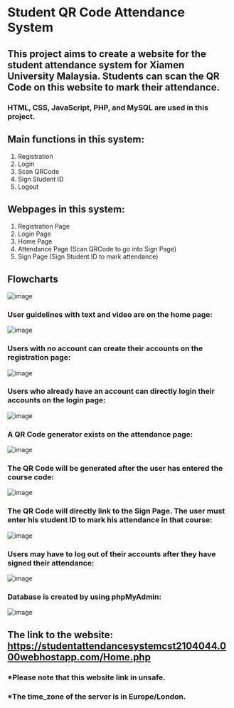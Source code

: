 # Student QR Code Attendance System 
## This project aims to create a website for the student attendance system for Xiamen University Malaysia. Students can scan the QR Code on this website to mark their attendance.
### HTML, CSS, JavaScript, PHP, and MySQL are used in this project.

## Main functions in this system:
1. Registration
2. Login
3. Scan QRCode
4. Sign Student ID
5. Logout

## Webpages in this system:
1. Registration Page
2. Login Page
3. Home Page
4. Attendance Page (Scan QRCode to go into Sign Page)
5. Sign Page (Sign Student ID to mark attendance)

## Flowcharts

![image](https://github.com/lkmllemon/StudentQRAttendanceSystem/assets/76756859/d965dced-47cf-49fa-905c-b697c161cc58)

### User guidelines with text and video are on the home page:

![image](https://github.com/lkmllemon/StudentQRAttendanceSystem/assets/76756859/861d14c7-b380-4a19-888c-482f8aff1bc6)

### Users with no account can create their accounts on the registration page:

![image](https://github.com/lkmllemon/StudentQRAttendanceSystem/assets/76756859/c97f341d-1696-4d89-ad71-273bd7cd71ec)

### Users who already have an account can directly login their accounts on the login page:

![image](https://github.com/lkmllemon/StudentQRAttendanceSystem/assets/76756859/795b01ff-1db0-43f9-96a2-9c980600f320)

### A QR Code generator exists on the attendance page:

![image](https://github.com/lkmllemon/StudentQRAttendanceSystem/assets/76756859/74d0e10f-be77-4232-a9c2-497cd64354c8)

### The QR Code will be generated after the user has entered the course code:

![image](https://github.com/lkmllemon/StudentQRAttendanceSystem/assets/76756859/47441a67-5661-434d-a848-c2990170cae8)

### The QR Code will directly link to the Sign Page. The user must enter his student ID to mark his attendance in that course:

![image](https://github.com/lkmllemon/StudentQRAttendanceSystem/assets/76756859/6b03b6e4-9b67-4c10-9c6b-568d400835bc)

### Users may have to log out of their accounts after they have signed their attendance:

![image](https://github.com/lkmllemon/StudentQRAttendanceSystem/assets/76756859/6eb5f7fa-a805-4f10-b592-3fbfaf293b5d)

### Database is created by using phpMyAdmin:

![image](https://github.com/lkmllemon/StudentQRAttendanceSystem/assets/76756859/80d964df-8fb7-40a6-adaf-6bd0e636abd3)


## The link to the website: https://studentattendancesystemcst2104044.000webhostapp.com/Home.php
### *Please note that this website link in unsafe.
### *The time_zone of the server is in Europe/London.
